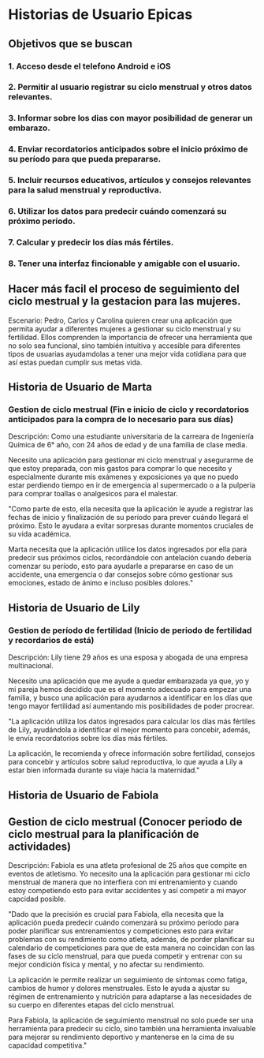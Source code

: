 # Historias de Usuario Epicas

## Objetivos que se buscan
### 1. Acceso desde el telefono Android e iOS
### 2. Permitir al usuario registrar su ciclo menstrual y otros datos relevantes.
### 3. Informar sobre los dias con mayor posibilidad de generar un embarazo.
### 4. Enviar recordatorios anticipados sobre el inicio próximo de su período para que pueda prepararse.
### 5. Incluir recursos educativos, artículos y consejos relevantes para la salud menstrual y reproductiva.
### 6. Utilizar los datos para predecir cuándo comenzará su próximo período.
### 7. Calcular y predecir los días más fértiles.
### 8. Tener una interfaz fincionable y amigable con el usuario.



## Hacer más facil el proceso de seguimiento del ciclo mestrual y la gestacion para las mujeres.
Escenario: Pedro, Carlos y Carolina quieren crear una aplicación que permita ayudar a diferentes mujeres a gestionar su ciclo menstrual y su fertilidad. Ellos comprenden la importancia de ofrecer una herramienta que no solo sea funcional, sino también intuitiva y accesible para diferentes tipos de usuarias ayudamdolas a tener una mejor vida cotidiana para que así estas puedan cumplir sus metas vida.




## Historia de Usuario de Marta 
###  Gestion de ciclo mestrual (Fin e inicio de ciclo y recordatorios anticipados para la compra de lo necesario para sus días)

Descripción: Como una estudiante universitaria de la carreara de Ingeniería Química de 6° año, con 24 años de edad y de una familia de clase media. 

Necesito una aplicación para gestionar mi ciclo menstrual y asegurarme de que estoy preparada, con mis gastos para comprar lo que necesito y especialmente durante mis exámenes y exposiciones ya que no puedo estar perdiendo tiempo en ir de emergencia al supermercado o a la pulperia para comprar toallas o analgesicos para el malestar. 

"Como parte de esto, ella necesita que la aplicación le ayude a registrar las fechas de inicio y finalización de su período para prever cuándo llegará el próximo. Esto le ayudara a evitar sorpresas durante momentos cruciales de su vida académica.

Marta necesita que la aplicación utilice los datos ingresados por ella para predecir sus próximos ciclos, recordándole con antelación cuando debería comenzar su período, esto para ayudarle a prepararse en caso de un accidente, una emergencia o dar consejos sobre cómo gestionar sus emociones, estado de ánimo e incluso posibles dolores."

## Historia de Usuario de Lily
### Gestion de período de fertilidad (Inicio de periodo de fertilidad y  recordarios de está)

Descripción: Lily tiene 29 años es una esposa y abogada de una empresa multinacional.

Necesito una aplicación que me ayude a quedar embarazada ya que, yo y mi pareja hemos decidido que es el momento adecuado para empezar una familia, y busco una aplicación para ayudarnos a identificar en los días que tengo mayor fertilidad así aumentando mis posibilidades de poder procrear.

"La aplicación utiliza los datos ingresados para calcular los días más fértiles de Lily, ayudándola a identificar el mejor momento para concebir, además, le envía recordatorios sobre los días más fértiles.

La aplicación, le recomienda y ofrece información sobre fertilidad, consejos para concebir y artículos sobre salud reproductiva, lo que ayuda a Lily a estar bien informada durante su viaje hacia la maternidad."

## Historia de Usuario de Fabiola 
## Gestion de ciclo mestrual (Conocer periodo de ciclo mestrual para la planificación de actividades)

Descripción: Fabiola es una atleta profesional de 25 años que compite en eventos de atletismo. 
Yo necesito una la aplicación para gestionar mi ciclo menstrual de manera que no interfiera con mi entrenamiento y cuando estoy competiendo esto para evitar accidentes y así competir a mi mayor capcidad posible.

"Dado que la precisión es crucial para Fabiola, ella necesita que la aplicación pueda predecir cuándo comenzará su próximo período para poder planificar sus entrenamientos y competiciones esto para evitar problemas con su rendimiento como atleta, además, de porder planificar su calendario de competiciones para que de esta manera no coincidan con las fases de su ciclo menstrual, para que pueda competir y entrenar con su mejor condición física y mental, y no afectar su rendimiento.

La aplicación le permite realizar un seguimiento de síntomas como fatiga, cambios de humor y dolores menstruales. Esto le ayuda a ajustar su régimen de entrenamiento y nutrición para adaptarse a las necesidades de su cuerpo en diferentes etapas del ciclo menstrual.

Para Fabiola, la aplicación de seguimiento menstrual no solo puede ser una herramienta para predecir su ciclo, sino también una herramienta invaluable para mejorar su rendimiento deportivo y mantenerse en la cima de su capacidad competitiva."
